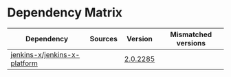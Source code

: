 # Dependency Matrix

Dependency | Sources | Version | Mismatched versions
---------- | ------- | ------- | -------------------
[jenkins-x/jenkins-x-platform](https://github.com/jenkins-x/jenkins-x-platform) |  | [2.0.2285](https://github.com/jenkins-x/jenkins-x-platform/releases/tag/v2.0.2285) | 

